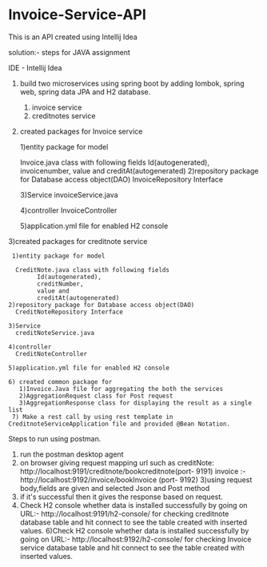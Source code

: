 # Invoice-Service-API
This is an API created using Intellij Idea

solution:- steps for JAVA assignment

IDE - Intellij Idea

1) build two microservices using spring boot by adding lombok, spring web, spring data JPA and H2 database.
     1) invoice service
     2) creditnotes service

2) created packages for Invoice service

    1)entity package for model 

      Invoice.java class with following fields 
            Id(autogenerated), 
            invoicenumber,
            value and 
            creditAt(autogenerated) 
    2)repository package for Database access object(DAO)
      InvoiceRepository Interface
      
    3)Service
      invoiceService.java

    4)controller
      InvoiceController

    5)application.yml file for enabled H2 console 

3)created packages for creditnote service

     1)entity package for model 

      CreditNote.java class with following fields 
            Id(autogenerated), 
            creditNumber,
            value and 
            creditAt(autogenerated) 
    2)repository package for Database access object(DAO)
      CreditNoteRepository Interface
      
    3)Service
      creditNoteService.java

    4)controller
      CreditNoteController

    5)application.yml file for enabled H2 console 

    6) created common package for
       1)Invoice.Java file for aggregating the both the services
       2)AggregationRequest class for Post request
       3)AggregationResponse class for displaying the result as a single list
     7) Make a rest call by using rest template in CreditnoteServiceApplication file and provided @Bean Notation.


Steps to run using postman.
1) run the postman desktop agent
2) on browser giving request mapping url such as
    creditNote: http://localhost:9191/creditnote/bookcreditnote(port- 9191)
    invoice :- http://localhost:9192/invoice/bookInvoice  (port- 9192)
3)using request body,fields are given and selected Json and Post method
4) if it's successful then it gives the response based on request.
5) Check H2 console whether data is installed successfully by going on URL:- http://localhost:9191/h2-console/ for checking   creditnote database table and hit connect to see the table created with inserted values.
6)Check H2 console whether data is installed successfully by going on URL:- http://localhost:9192/h2-console/ for checking   Invoice service database table and hit connect to see the table created with inserted values.
